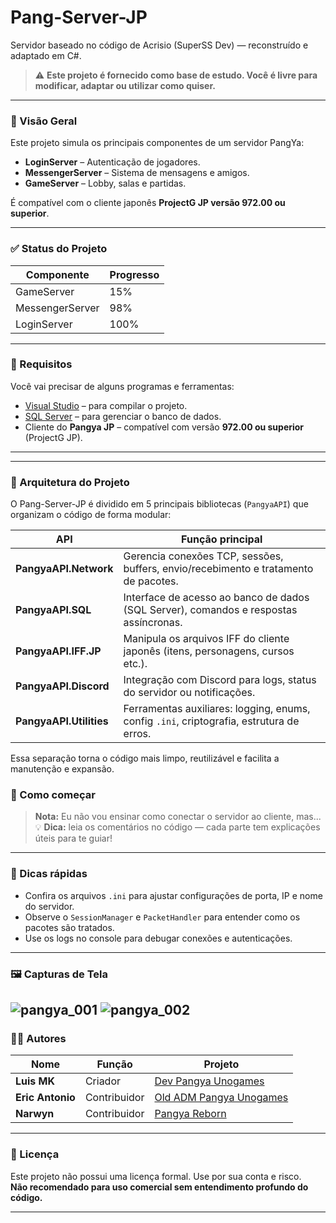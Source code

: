 # Pang-Server-JP

Servidor baseado no código de Acrisio (SuperSS Dev) — reconstruído e adaptado em C#.

> ⚠️ **Este projeto é fornecido como base de estudo. Você é livre para modificar, adaptar ou utilizar como quiser.**

---
 ### 📌 Visão Geral

Este projeto simula os principais componentes de um servidor PangYa:

- **LoginServer** – Autenticação de jogadores.
- **MessengerServer** – Sistema de mensagens e amigos.
- **GameServer** – Lobby, salas e partidas.

É compatível com o cliente japonês **ProjectG JP versão 972.00 ou superior**.

---
### ✅ Status do Projeto

| Componente       | Progresso |
|------------------|-----------|
| GameServer       | 15%       |
| MessengerServer  | 98%       |
| LoginServer      | 100%        |

---

### 🧩 Requisitos

Você vai precisar de alguns programas e ferramentas:

- [Visual Studio](https://visualstudio.microsoft.com/pt-br/) – para compilar o projeto.
- [SQL Server](https://www.microsoft.com/pt-br/sql-server/sql-server-downloads) – para gerenciar o banco de dados.
- Cliente do **Pangya JP** – compatível com versão **972.00 ou superior** (ProjectG JP).

---
---

### 🧱 Arquitetura do Projeto

O Pang-Server-JP é dividido em 5 principais bibliotecas (`PangyaAPI`) que organizam o código de forma modular:

| API                         | Função principal                                                                 |
|----------------------------|----------------------------------------------------------------------------------|
| **PangyaAPI.Network**      | Gerencia conexões TCP, sessões, buffers, envio/recebimento e tratamento de pacotes. |
| **PangyaAPI.SQL**          | Interface de acesso ao banco de dados (SQL Server), comandos e respostas assíncronas. |
| **PangyaAPI.IFF.JP**       | Manipula os arquivos IFF do cliente japonês (itens, personagens, cursos etc.).     |
| **PangyaAPI.Discord**      | Integração com Discord para logs, status do servidor ou notificações.             |
| **PangyaAPI.Utilities**    | Ferramentas auxiliares: logging, enums, config `.ini`, criptografia, estrutura de erros. |

Essa separação torna o código mais limpo, reutilizável e facilita a manutenção e expansão.

### 🚀 Como começar

> **Nota:** Eu não vou ensinar como conectar o servidor ao cliente, mas...  
> 💡 **Dica:** leia os comentários no código — cada parte tem explicações úteis para te guiar!

---

### 🧠 Dicas rápidas

- Confira os arquivos `.ini` para ajustar configurações de porta, IP e nome do servidor.
- Observe o `SessionManager` e `PacketHandler` para entender como os pacotes são tratados.
- Use os logs no console para debugar conexões e autenticações.

---

### 🖼️ Capturas de Tela

![pangya_001](https://cdn.discordapp.com/attachments/521180240542826498/1376218557020504064/image-12.png?ex=683486e8&is=68333568&hm=95a745f9d436116f5f4a7d9c44de4aacef9b056a66ecfec1cf6644387e536b1a&)
![pangya_002](https://cdn.discordapp.com/attachments/521180240542826498/1376365845080444998/image-18.png?ex=68351015&is=6833be95&hm=1adc41a7b5229d2ae59663ba2d46aaa960b16600e945588181e649c300286b49&)
---

### 👨‍💻 Autores

| Nome           | Função         | Projeto                          |
|----------------|----------------|----------------------------------|
| **Luis MK**    | Criador        | [Dev Pangya Unogames](https://github.com/luismk)  
| **Eric Antonio** | Contribuidor | [Old ADM Pangya Unogames](https://github.com/eantoniobr)
| **Narwyn**     | Contribuidor   | [Pangya Reborn](https://github.com/Narwyn)

---

### 📜 Licença

Este projeto não possui uma licença formal. Use por sua conta e risco.  
**Não recomendado para uso comercial sem entendimento profundo do código.**

---
